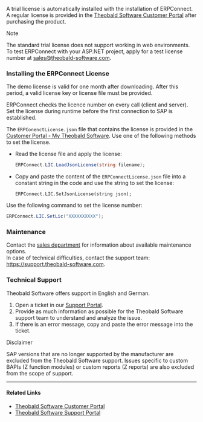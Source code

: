 A trial license is automatically installed with the installation of ERPConnect.\
A regular license is provided in the [Theobald Software Customer Portal](https://my.theobald-software.com/) after purchasing the product.

Note

The standard trial license does not support working in web environments. To test ERPConnect with your ASP.NET project, apply for a test license number at [sales@theobald-software.com](mailto:sales@theobald-software.com).

### Installing the ERPConnect License

The demo license is valid for one month after downloading. After this period, a valid license key or license file must be provided.

ERPConnect checks the licence number on every call (client and server). Set the license during runtime before the first connection to SAP is established.

The `ERPConenctLicense.json` file that contains the license is provided in the [Customer Portal - My Theobald Software](https://my.theobald-software.com/). Use one of the following methods to set the license.

- Read the license file and apply the license:

  ```csharp
  ERPConnect.LIC.LoadJsonLicense(string filename);

  ```

- Copy and paste the content of the `ERPConnectLicense.json` file into a constant string in the code and use the string to set the license:

  ```text
  ERPConnect.LIC.SetJsonLicense(string json); 

  ```

Use the following command to set the license number:

```csharp
ERPConnect.LIC.SetLic("XXXXXXXXXX");

```

### Maintenance

Contact the [sales department](mailto:sales@theobald-software.com) for information about available maintenance options.\
In case of technical difficulties, contact the support team: <https://support.theobald-software.com>.

### Technical Support

Theobald Software offers support in English and German.

1. Open a ticket in our [Support Portal](https://support.theobald-software.com).
1. Provide as much information as possible for the Theobald Software support team to understand and analyze the issue.
1. If there is an error message, copy and paste the error message into the ticket.

Disclaimer

SAP versions that are no longer supported by the manufacturer are excluded from the Theobald Software support. Issues specific to custom BAPIs (Z function modules) or custom reports (Z reports) are also excluded from the scope of support.

______________________________________________________________________

#### Related Links

- [Theobald Software Customer Portal](https://my.theobald-software.com/)
- [Theobald Software Support Portal](https://support.theobald-software.com/helpdesk)
